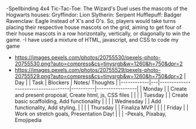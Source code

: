 -Spellbinding 4x4 Tic-Tac-Toe: The Wizard's Duel uses the mascots of the Hogwarts houses:
Gryffindor: Lion
Slytherin: Serpent
Hufflepuff: Badger
Ravenclaw: Eagle
Instead of X's and O's. So, players would take turns placing their respective house mascots on the grid, aiming to get four of their house mascots in a row horizontally, vertically, or diagonally to win the game. 
-I have used a mixture of HTML, javascript, and CSS to code my game
- https://images.pexels.com/photos/20755530/pexels-photo-20755530.png?auto=compress&cs=tinysrgb&w=1260&h=750&dpr=2
- https://images.pexels.com/photos/20755529/pexels-photo-20755529.png?auto=compress&cs=tinysrgb&w=1260&h=750&dpr=2 
| Day        |   | Task                               | Blockers | Notes/ Thoughts |
|------------|---|------------------------------------|----------|-----------------|
| Monday   |   | Create and present proposal, Create html, js, CSS files        |          |                 |
| Tuesday     |   | Create basic scaffolding, Add functionality           |          |                 |
| Wednesday   |   | Add functionality,  Add styling,           |          |                 |
| Thursday     |   | Finaliza MVP                       |          |                 |
| Friday     |   |  Work on stretch goals, Presentation Day!                          |          |                 |
-Pexals, Pixabay, Emojipedia
